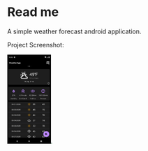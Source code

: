 # Read me

A simple weather forecast android application.

Project Screenshot:

<img src="Screenshot1.png" style="zoom:20%;margin-left:0;" /><img src="Screenshot2.png" style="zoom:20%;margin-right:0;" />





